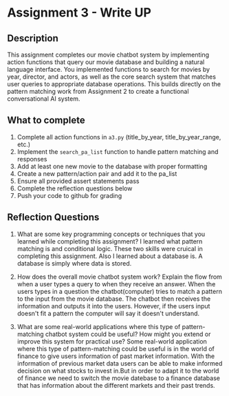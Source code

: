 # Assignment 3 - Write UP

## Description
This assignment completes our movie chatbot system by implementing action functions that query our movie database and building a natural language interface. You implemented functions to search for movies by year, director, and actors, as well as the core search system that matches user queries to appropriate database operations. This builds directly on the pattern matching work from Assignment 2 to create a functional conversational AI system.

## What to complete
1. Complete all action functions in `a3.py` (title_by_year, title_by_year_range, etc.)
2. Implement the `search_pa_list` function to handle pattern matching and responses  
3. Add at least one new movie to the database with proper formatting
4. Create a new pattern/action pair and add it to the pa_list
5. Ensure all provided assert statements pass
6. Complete the reflection questions below
7. Push your code to github for grading

## Reflection Questions

1. What are some key programming concepts or techniques that you learned while completing this assignment?
I learned what pattern matching is and conditional logic. These two skills were cruical in completing this assignment. Also I learned about a database is. A database is simply where data is stored. 


2. How does the overall movie chatbot system work? Explain the flow from when a user types a query to when they receive an answer.
When the users types in a question the chatbot(computer) tries to match a pattern to the input from the movie database. The chatbot then receives the information and outputs it into the users. However, if the users input doesn't fit a pattern the computer will say it doesn't understand. 



3. What are some real-world applications where this type of pattern-matching chatbot system could be useful? How might you extend or improve this system for practical use? Some real-world application where this type of pattern-matching could be useful is in the world of finance to give users information of past market information. With the information of previous market data users can be able to make informed decision on what stocks to invest in.But in order to adapt it to the world of finance we need to switch the movie datebase to a finance database that has information about the different markets and their past trends. 